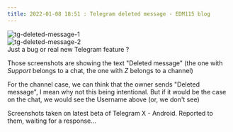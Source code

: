 ```yaml
---
title: 2022-01-08 18:51 : Telegram deleted message - EDM115 blog
---
```


![tg-deleted-message-1](@/assets/img/blog/2022/01-08-deleted-message-1.webp)  
![tg-deleted-message-2](@/assets/img/blog/2022/01-08-deleted-message-2.webp)  
Just a bug or real new Telegram feature ?  
  
Those screenshots are showing the text "Deleted message" (the one with *Support* belongs to a chat, the one with *Z* belongs to a channel)  
  
For the channel case, we can think that the owner sends "Deleted message", I mean why not this being intentional. But if it would be the case on the chat, we would see the Username above (or, we don't see)  
  
Screenshots taken on latest beta of Telegram X - Android. Reported to them, waiting for a response…
